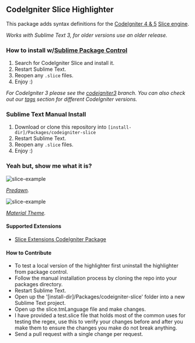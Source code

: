 ## CodeIgniter Slice Highlighter

This package adds syntax definitions for the [CodeIgniter 4 & 5](http://www.codeigniter.com) [Slice engine](https://github.com/GustMartins/Slice-Library).

*Works with Sublime Text 3, for older versions use an older release.*

### How to install w/[Sublime Package Control](http://wbond.net/sublime_packages/package_control)

1. Search for CodeIgniter Slice and install it.
2. Restart Sublime Text.
3. Reopen any ```.slice``` files.
4. Enjoy :)

*For CodeIgniter 3 please see the [codeigniter3](https://github.com/Medalink/codeigniter-slice/tree/codeigniter3) branch.*
*You can also check out our [tags](https://github.com/Medalink/codeigniter-slice/tags) section for different CodeIgniter versions.*

### Sublime Text Manual Install

1. Download or clone this repository into ```[install-dir]/Packages/codeigniter-slice```
2. Restart Sublime Text.
3. Reopen any ```.slice``` files.
4. Enjoy :)

### Yeah but, show me what it is?

![slice-example](https://cloud.githubusercontent.com/assets/499192/8564960/52a7e57c-2551-11e5-8182-1f24a6d8d17a.jpg "slice-example")

*[Predawn](https://github.com/jamiewilson/predawn).*

![slice-example](https://cloud.githubusercontent.com/assets/499192/8564966/68f19076-2551-11e5-9bc2-13d8b0915ffa.jpg "slice-example-2")

*[Material Theme](https://github.com/equinusocio/material-theme).*

#### Supported Extensions

* [Slice Extensions CodeIgniter Package](https://github.com/RobinRadic/slice-extensions)

#### How to Contribute

* To test a local version of the highlighter first uninstall the highlighter from package control.
* Follow the manual installation process by cloning the repo into your packages directory.
* Restart Sublime Text.
* Open up the '[install-dir]/Packages/codeigniter-slice' folder into a new Sublime Text project.
* Open up the slice.tmLanguage file and make changes.
* I have provided a test.slice file that holds most of the common uses for testing the regex, use this to verify your changes before and after you make them to ensure the changes you make do not break anything.
* Send a pull request with a single change per request.
